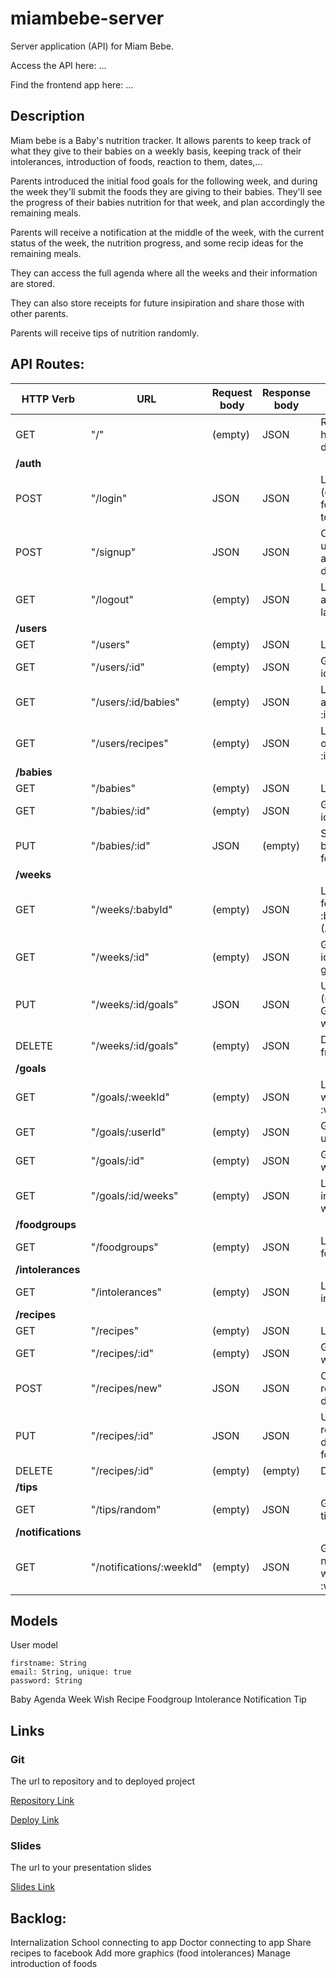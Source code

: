# miambebe-server

Server application (API) for Miam Bebe. 

Access the API here: ...

Find the frontend app here: ...

## Description

Miam bebe is a Baby's nutrition tracker. It allows parents to keep track of what they give to their babies on a weekly basis, keeping track of their intolerances, introduction of foods, reaction to them, dates,...

Parents introduced the initial food goals for the following week, and during the week they'll submit the foods they are giving to their babies. They'll see the progress of their babies nutrition for that week, and plan accordingly the remaining meals. 

Parents will receive a notification at the middle of the week, with the current status of the week, the nutrition progress, and some recip ideas for the remaining meals.

They can access the full agenda where all the weeks and their information are stored. 

They can also store receipts for future insipiration and share those with other parents. 

Parents will receive tips of nutrition randomly.



## API Routes:
  
| HTTP Verb | URL                     | Request body | Response body | Action                                                | 
| --------- | ----------------------- | ------------ | ------------- | ----------------------------------------------------- | 
| GET       | "/"                     | (empty)      | JSON          | Renders the homepage/main dashboard                   |                
|**/auth**                                                                                                                   |
| POST      | "/login"                | JSON         | JSON          | Logs user in (data from form), redirects to dashboard | 
| POST      | "/signup"               | JSON         | JSON          | Creates a new user. Logs in and redirects to dashboard|                
| GET       |  "/logout"              | (empty)      | JSON          | Logs user out, and redirects to landing page          |                
|**/users**                                                                                                                  |
| GET       | "/users"                | (empty)      | JSON          | Lists all users                                       |                
| GET       | "/users/:id"            | (empty)      | JSON          | Gets user with id :id                                 |                
| GET       | "/users/:id/babies"     | (empty)      | JSON          | Lists babies of a user with id :id                    |                
| GET       | "/users/recipes"        | (empty)      | JSON          | Lists all recipes of a user with id :id               |
|**/babies**                                                                                                                 |
| GET       | "/babies"               | (empty)      | JSON          | Lists all babies                                      |                   
| GET       | "/babies/:id"           | (empty)      | JSON          | Gets baby with id :id                                 |               
| PUT       | "/babies/:id"           | JSON         | (empty)       | Saves data from baby's edit form (baby info)          |               
|**/weeks**                                                                                                                  |
| GET       | "/weeks/:babyId"        | (empty)      | JSON          | Lists all weeks for baby with id :babyId (AGENDA)     |                
| GET       | "/weeks/:id"            | (empty)      | JSON          | Gets week with id :id form "add given food"           |                
| PUT       | "/weeks/:id/goals"      | JSON         | JSON          | Updates Week (used to add GOALS to the week)          |                
| DELETE    | "/weeks/:id/goals"      | (empty)      | JSON          | Deletes goals from the week                           |                
|**/goals**                                                                                                                  |
| GET       | "/goals/:weekId"        | (empty)      | JSON          | Lists goals of a week with id :weekId                 |                
| GET       | "/goals/:userId"        | (empty)      | JSON          | Gets agenda of user with id :id                       |               
| GET       | "/goals/:id"            | (empty)      | JSON          | Gets agenda with id :id                               |                
| GET       | "/goals/:id/weeks"      | (empty)      | JSON          | Lists all weeks in the agenda with id :id             |                
|**/foodgroups**                                                                                                             |
| GET       | "/foodgroups"           | (empty)      | JSON          | Lists all foodgroups                                  |                
|**/intolerances**                                                                                                           |
| GET       | "/intolerances"         | (empty)      | JSON          | Lists all intolerances                                |                
|**/recipes**                                                                                                                |
| GET       | "/recipes"              | (empty)      | JSON          | Lists all recipes                                     |                
| GET       | "/recipes/:id"          | (empty)      | JSON          | Gets a recipe with id :id                             |                
| POST      | "/recipes/new"          | JSON         | JSON          | Creates a new recipe (saves data from form)           |                
| PUT       | "/recipes/:id"          | JSON         | JSON          | Updates a recipe (saves data from edit form)          |                
| DELETE    | "/recipes/:id"          | (empty)      | (empty)       | Deletes a recipe                                      |                
|**/tips**                                                                                                                   |
| GET       | "/tips/random"          | (empty)      | JSON          | Gets a random tip                                     |                
|**/notifications**                                                                                                          |
| GET       |"/notifications/:weekId" | (empty)      | JSON          | Gets notifications for week with id :weekId           |             


## Models
User model

```
firstname: String
email: String, unique: true
password: String
```

Baby
Agenda
Week
Wish
Recipe
Foodgroup
Intolerance
Notification
Tip



## Links

### Git

The url to repository and to deployed project

[Repository Link](http://github.com)

[Deploy Link](http://heroku.com)

### Slides

The url to your presentation slides

[Slides Link](http://slides.com)


## Backlog:

Internalization
School connecting to app
Doctor connecting to app 
Share recipes to facebook
Add more graphics (food intolerances)
Manage introduction of foods